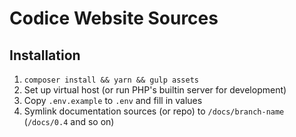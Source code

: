# Codice Website Sources

## Installation

1. `composer install && yarn && gulp assets`
2. Set up virtual host (or run PHP's builtin server for development)
3. Copy `.env.example` to `.env` and fill in values
4. Symlink documentation sources (or repo) to `/docs/branch-name` (`/docs/0.4` and so on)
